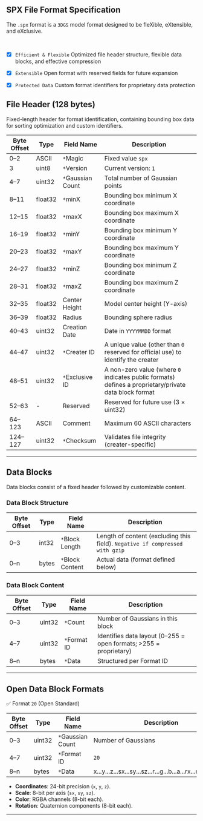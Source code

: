 ## SPX File Format Specification
The `.spx` format is a `3DGS` model format designed to be fleXible, eXtensible, and eXclusive.


<br>

- [x] `Efficient & Flexible` Optimized file header structure, flexible data blocks, and effective compression
- [x] `Extensible` Open format with reserved fields for future expansion
- [x] `Protected Data` Custom format identifiers for proprietary data protection



## File Header (128 bytes)
Fixed-length header for format identification, containing bounding box data for sorting optimization and custom identifiers.

| Byte Offset | Type      | Field Name            | Description                                                                 |
|-------------|-----------|-----------------------|-----------------------------------------------------------------------------|
| 0–2         | ASCII     | `*`Magic           | Fixed value `spx`                                                         |
| 3           | uint8     | `*`Version               | Current version: `1`                                                        |
| 4–7         | uint32    | `*`Gaussian Count        | Total number of Gaussian points                                             |
| 8–11        | float32   | `*`minX                  | Bounding box minimum X coordinate                                           |
| 12–15       | float32   | `*`maxX                  | Bounding box maximum X coordinate                                           |
| 16–19       | float32   | `*`minY                  | Bounding box minimum Y coordinate                                           |
| 20–23       | float32   | `*`maxY                  | Bounding box maximum Y coordinate                                           |
| 24–27       | float32   | `*`minZ                  | Bounding box minimum Z coordinate                                           |
| 28–31       | float32   | `*`maxZ                  | Bounding box maximum Z coordinate                                           |
| 32–35       | float32   | Center Height         | Model center height (Y-axis)                                                |
| 36–39       | float32   | Radius                | Bounding sphere radius                                                      |
| 40–43       | uint32    | Creation Date         | Date in `YYYYMMDD` format                                                   |
| 44–47       | uint32    | `*`Creater ID            | A unique value (other than `0` reserved for official use) to identify the creater  |
| 48–51       | uint32    | `*`Exclusive ID          | A non-zero value (where `0` indicates public formats) defines a proprietary/private data block format      |
| 52–63       | -         | Reserved              | Reserved for future use (3 × uint32)                                        |
| 64–123      | ASCII     | Comment               | Maximum 60 ASCII characters                    |
| 124–127     | uint32    | `*`Checksum              | Validates file integrity (creater-specific)                               |

---

## Data Blocks
Data blocks consist of a fixed header followed by customizable content.

### Data Block Structure
| Byte Offset | Type      | Field Name            | Description                                                                 |
|-------------|-----------|-----------------------|-----------------------------------------------------------------------------|
| 0–3         | int32     | `*`Block Length       | Length of content (excluding this field). `Negative if compressed with gzip` |
| 0–n         | bytes     | `*`Block Content      | Actual data (format defined below)                                          |

### Data Block Content
| Byte Offset | Type      | Field Name            | Description                                                                 |
|-------------|-----------|-----------------------|-----------------------------------------------------------------------------|
| 0–3         | uint32    | `*`Count              | Number of Gaussians in this block                                           |
| 4–7         | uint32    | `*`Format ID          | Identifies data layout (0–255 = open formats; >255 = proprietary)           |
| 8–n         | bytes     | `*`Data               | Structured per Format ID                                                    |

---

## Open Data Block Formats

✅  Format `20` (Open Standard)

| Byte Offset | Type      | Field Name            | Description                                                                 |
|-------------|-----------|-----------------------|-----------------------------------------------------------------------------|
| 0–3         | uint32    | `*`Gaussian Count     | Number of Gaussians                                                         |
| 4–7         | uint32    | `*`Format ID          | `20`                                                                 |
| 8–n         | bytes     | `*`Data               | x...y...z...sx...sy...sz...r...g...b...a...rx...ry...rz...rw... |

- **Coordinates**: 24-bit precision (`x`, `y`, `z`).
- **Scale**: 8-bit per axis (`sx`, `sy`, `sz`).
- **Color**: RGBA channels (8-bit each).
- **Rotation**: Quaternion components (8-bit each).

---
